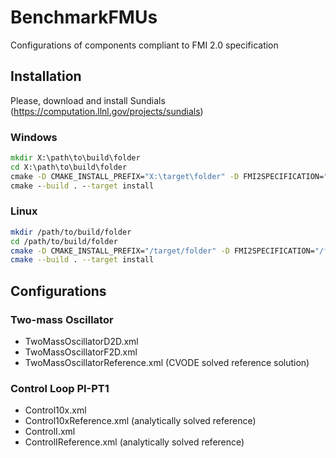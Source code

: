 # BenchmarkFMUs
Configurations of components compliant to FMI 2.0 specification

## Installation

Please, download and install Sundials (https://computation.llnl.gov/projects/sundials)
### Windows
```bat
mkdir X:\path\to\build\folder
cd X:\path\to\build\folder
cmake -D CMAKE_INSTALL_PREFIX="X:\target\folder" -D FMI2SPECIFICATION="X:\folder\with\fmi2\headers" -D SUNDIALS="X:\path\to\sundials" X:\path\to\repository\root
cmake --build . --target install
```
### Linux
```bash
mkdir /path/to/build/folder
cd /path/to/build/folder
cmake -D CMAKE_INSTALL_PREFIX="/target/folder" -D FMI2SPECIFICATION="/folder/with/fmi2/headers" -D SUNDIALS="/path/to/sundials" /path/to/repository/root
cmake --build . --target install
```

## Configurations
### Two-mass Oscillator
* TwoMassOscillatorD2D.xml
* TwoMassOscillatorF2D.xml
* TwoMassOscillatorReference.xml (CVODE solved reference solution)

### Control Loop PI-PT1
* Control10x.xml
* Control10xReference.xml (analytically solved reference)
* ControlI.xml
* ControlIReference.xml (analytically solved reference)

